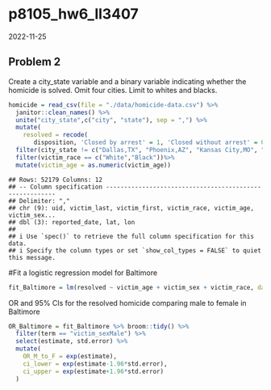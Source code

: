 p8105_hw6_ll3407
================
2022-11-25

## Problem 2

Create a city_state variable and a binary variable indicating whether
the homicide is solved. Omit four cities. Limit to whites and blacks.

``` r
homicide = read_csv(file = "./data/homicide-data.csv") %>%
  janitor::clean_names() %>% 
  unite("city_state",c("city", "state"), sep = ",") %>% 
  mutate(
    resolved = recode(
       disposition, 'Closed by arrest' = 1, 'Closed without arrest' = 0, 'Open/No arrest' = 0)) %>% 
  filter(city_state != c("Dallas,TX", "Phoenix,AZ", "Kansas City,MO", "Tulsa,AL")) %>% 
  filter(victim_race == c("White","Black"))%>% 
  mutate(victim_age = as.numeric(victim_age))
```

    ## Rows: 52179 Columns: 12
    ## -- Column specification --------------------------------------------------------
    ## Delimiter: ","
    ## chr (9): uid, victim_last, victim_first, victim_race, victim_age, victim_sex...
    ## dbl (3): reported_date, lat, lon
    ## 
    ## i Use `spec()` to retrieve the full column specification for this data.
    ## i Specify the column types or set `show_col_types = FALSE` to quiet this message.

\#Fit a logistic regression model for Baltimore

``` r
fit_Baltimore = lm(resolved ~ victim_age + victim_sex + victim_race, data = homicide)
```

OR and 95% CIs for the resolved homicide comparing male to female in
Baltimore

``` r
OR_Baltimore = fit_Baltimore %>% broom::tidy() %>% 
  filter(term == "victim_sexMale") %>% 
  select(estimate, std.error) %>% 
  mutate(
    OR_M_to_F = exp(estimate),
    ci_lower = exp(estimate-1.96*std.error), 
    ci_upper = exp(estimate+1.96*std.error)
  )
```

